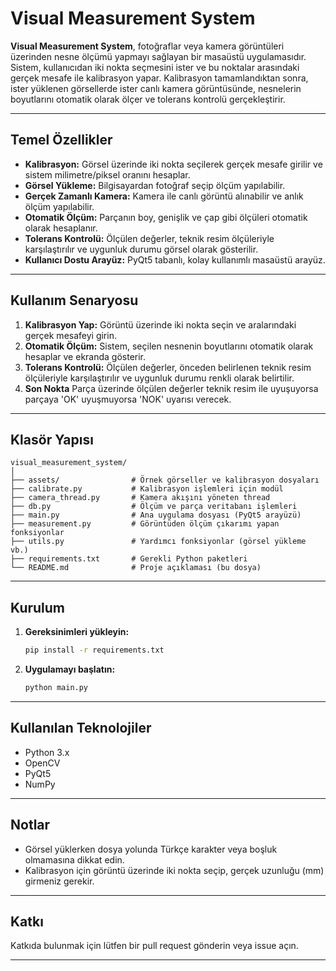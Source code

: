 # Visual Measurement System

**Visual Measurement System**, fotoğraflar veya kamera görüntüleri üzerinden nesne ölçümü yapmayı sağlayan bir masaüstü uygulamasıdır. Sistem, kullanıcıdan iki nokta seçmesini ister ve bu noktalar arasındaki gerçek mesafe ile kalibrasyon yapar. Kalibrasyon tamamlandıktan sonra, ister yüklenen görsellerde ister canlı kamera görüntüsünde, nesnelerin boyutlarını otomatik olarak ölçer ve tolerans kontrolü gerçekleştirir.

---

## Temel Özellikler

- **Kalibrasyon:** Görsel üzerinde iki nokta seçilerek gerçek mesafe girilir ve sistem milimetre/piksel oranını hesaplar.
- **Görsel Yükleme:** Bilgisayardan fotoğraf seçip ölçüm yapılabilir.
- **Gerçek Zamanlı Kamera:** Kamera ile canlı görüntü alınabilir ve anlık ölçüm yapılabilir.
- **Otomatik Ölçüm:** Parçanın boy, genişlik ve çap gibi ölçüleri otomatik olarak hesaplanır.
- **Tolerans Kontrolü:** Ölçülen değerler, teknik resim ölçüleriyle karşılaştırılır ve uygunluk durumu görsel olarak gösterilir.
- **Kullanıcı Dostu Arayüz:** PyQt5 tabanlı, kolay kullanımlı masaüstü arayüz.

---

## Kullanım Senaryosu

1. **Kalibrasyon Yap:** Görüntü üzerinde iki nokta seçin ve aralarındaki gerçek mesafeyi girin.
2. **Otomatik Ölçüm:** Sistem, seçilen nesnenin boyutlarını otomatik olarak hesaplar ve ekranda gösterir.
3. **Tolerans Kontrolü:** Ölçülen değerler, önceden belirlenen teknik resim ölçüleriyle karşılaştırılır ve uygunluk durumu renkli olarak belirtilir.
4. **Son Nokta** Parça üzerinde ölçülen değerler teknik resim ile uyuşuyorsa parçaya 'OK' uyuşmuyorsa 'NOK' uyarısı verecek.

---

## Klasör Yapısı

```
visual_measurement_system/
│
├── assets/                # Örnek görseller ve kalibrasyon dosyaları
├── calibrate.py           # Kalibrasyon işlemleri için modül
├── camera_thread.py       # Kamera akışını yöneten thread
├── db.py                  # Ölçüm ve parça veritabanı işlemleri
├── main.py                # Ana uygulama dosyası (PyQt5 arayüzü)
├── measurement.py         # Görüntüden ölçüm çıkarımı yapan fonksiyonlar
├── utils.py               # Yardımcı fonksiyonlar (görsel yükleme vb.)
├── requirements.txt       # Gerekli Python paketleri
└── README.md              # Proje açıklaması (bu dosya)
```

---

## Kurulum

1. **Gereksinimleri yükleyin:**
    ```bash
    pip install -r requirements.txt
    ```

2. **Uygulamayı başlatın:**
    ```bash
    python main.py
    ```

---

## Kullanılan Teknolojiler

- Python 3.x
- OpenCV
- PyQt5
- NumPy

---

## Notlar

- Görsel yüklerken dosya yolunda Türkçe karakter veya boşluk olmamasına dikkat edin.
- Kalibrasyon için görüntü üzerinde iki nokta seçip, gerçek uzunluğu (mm) girmeniz gerekir.

---

## Katkı

Katkıda bulunmak için lütfen bir pull request gönderin veya issue açın.

---